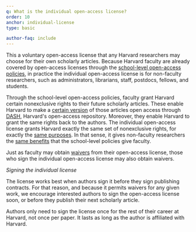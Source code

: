 ```yaml
---
q: What is the individual open-access license?
order: 10
anchor: individual-license
type: basic

author-faq: include
---
```

This a voluntary open-access license that any Harvard researchers may choose for their own scholarly articles. Because Harvard faculty are already covered by open-access licenses through the [school-level open-access policies](https://osc.hul.harvard.edu/policies/), in practice the individual open-access license is for non-faculty researchers, such as administrators, librarians, staff, postdocs, fellows, and students. 

Through the school-level open-access policies, faculty grant Harvard certain nonexclusive rights to their future scholarly articles. These enable Harvard to make a [certain version](#what-version) of those articles open access through [DASH](https://dash.harvard.edu/), Harvard's open-access repository. Moreover, they enable Harvard to grant the same rights back to the authors. The individual open-access license grants Harvard exactly the same set of nonexclusive rights, for exactly the [same purposes](#what-will-harvard-do). In that sense, it gives non-faculty researchers the [same benefits](#advantages) that the school-level policies give faculty. 

Just as faculty may obtain [waivers](#how-to-waive) from their open-access license, those who sign the individual open-access license may also obtain waivers.

*Signing the individual license*

The license works best when authors sign it before they sign publishing contracts. For that reason, and because it permits waivers for any given work, we encourage interested authors to sign the open-access license soon, or before they publish their next scholarly article.

Authors only need to sign the license once for the rest of their career at Harvard, not once per paper. It lasts as long as the author is affiliated with Harvard.
